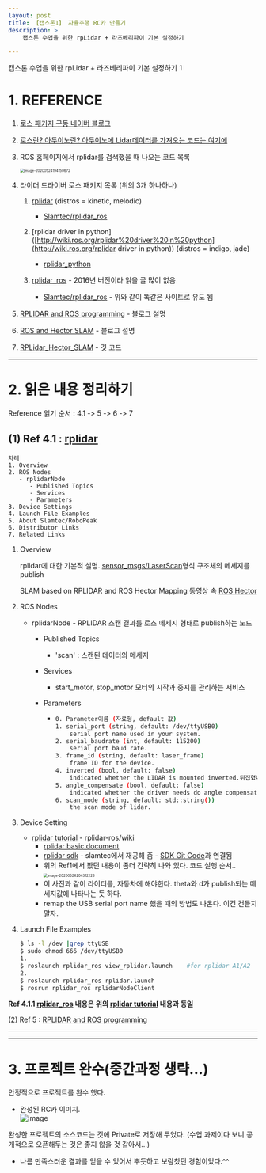```yaml
---
layout: post
title: 【캡스톤1】 자율주행 RC카 만들기
description: >  
    캡스톤 수업을 위한 rpLidar + 라즈베리파이 기본 설정하기

---
```


 캡스톤 수업을 위한 rpLidar + 라즈베리파이 기본 설정하기 1

# 1. REFERENCE

1. [로스 패키지 구동 네이버 블로그](https://m.blog.naver.com/PostView.nhn?blogId=thumbdown&logNo=220385363246&proxyReferer=https:%2F%2Fwww.google.com%2F)

2. [로스란? 아두이노란? 아두이노에 Lidar데이터를 가져오는 코드는 여기에](https://www.dfrobot.com/blog-26.html?gclid=EAIaIQobChMI6Jmv6qTM6QIVJdWWCh2Pqw3eEAAYAyAAEgKFHfD_BwE)

3. ROS 홈페이지에서 rplidar를 검색했을 때 나오는 코드 목록

   <img src="C:\Users\sb020\AppData\Roaming\Typora\typora-user-images\image-20200524194150672.png" alt="image-20200524194150672" style="zoom:50%;" />

4. 라이더 드라이버 로스 패키지 목록 (위의 3개 하나하나)

   1. [rplidar](http://wiki.ros.org/rplidar) (distros = kinetic, melodic)
      - [Slamtec/rplidar_ros](https://github.com/Slamtec/rplidar_ros)

   2. [rplidar driver in python]([http://wiki.ros.org/rplidar%20driver%20in%20python](http://wiki.ros.org/rplidar driver in python)) (distros = indigo, jade)
      - [rplidar_python](https://github.com/DinnerHowe/rplidar_python)

   3. [rplidar_ros](http://wiki.ros.org/action/fullsearch/rplidar_ros?action=fullsearch&context=180&value=linkto%3A"rplidar_ros") - 2016년 버전이라 읽을 글 많이 없음
      - [Slamtec/rplidar_ros](https://github.com/Slamtec/rplidar_ros) - 위와 같이 똑같은 사이트로 유도 됨

5. [RPLIDAR and ROS programming](https://www.seeedstudio.com/blog/2018/11/09/rplidar-and-ros-the-best-way-to-learn-robot-and-slam/) - 블로그 설명

6. [ROS and Hector SLAM](https://ardupilot.org/dev/docs/ros-slam.html) - 블로그 설명

7. [RPLidar_Hector_SLAM](https://github.com/NickL77/RPLidar_Hector_SLAM) - 깃 코드



***

# 2. 읽은 내용 정리하기

Reference 읽기 순서 : 4.1  ->  5  -> 6  ->  7

## (1) Ref 4.1 : [rplidar](http://wiki.ros.org/rplidar)

```
차례
1. Overview
2. ROS Nodes
   - rplidarNode
      - Published Topics
      - Services
      - Parameters
3. Device Settings
4. Launch File Examples
5. About Slamtec/RoboPeak
6. Distributor Links
7. Related Links
```

1. Overview

   rplidar에 대한 기본적 설명. [sensor_msgs/LaserScan](http://docs.ros.org/api/sensor_msgs/html/msg/LaserScan.html)형식 구조체의 메세지를 publish

   SLAM based on RPLIDAR and ROS Hector Mapping 동영상 속 [ROS Hector](http://wiki.ros.org/hector_slam)

2. ROS Nodes

   - rplidarNode - RPLIDAR 스캔 결과를 로스 메세지 형태로 publish하는 노드

     - Published Topics 

       - 'scan' : 스캔된 데이터의 메세지

     - Services

       - start_motor, stop_motor 모터의 시작과 중지를 관리하는 서비스

     - Parameters

       - ```sh
         0. Parameter이름 (자료형, default 값)
         1. serial_port (string, default: /dev/ttyUSB0)
             serial port name used in your system.
         2. serial_baudrate (int, default: 115200)
             serial port baud rate.
         3. frame_id (string, default: laser_frame)
             frame ID for the device.
         4. inverted (bool, default: false)
             indicated whether the LIDAR is mounted inverted.뒤집혔나
         5. angle_compensate (bool, default: false)
             indicated whether the driver needs do angle compensation. 각도 보상 필요?
         6. scan_mode (string, default: std::string())
             the scan mode of lidar.
         ```

         

3. Device Setting

   - [rplidar tutorial](https://github.com/robopeak/rplidar_ros/wiki) - rplidar-ros/wiki
     - [rplidar basic document](http://bucket.download.slamtec.com/e680b4e2d99c4349c019553820904f28c7e6ec32/LM108_SLAMTEC_rplidarkit_usermaunal_A1M8_v1.0_en.pdf)
     - [rplidar sdk](https://www.slamtec.com/en/Support#rplidar-a-series) - slamtec에서 재공해 줌 - [SDK Git Code](https://github.com/slamtec/rplidar_sdk)과 연결됨
     - 위의 Ref1에서 봤던 내용이 좀더 간략히 나와 있다. 코드 실행 순서..
       <img src="C:\Users\sb020\AppData\Roaming\Typora\typora-user-images\image-20200524204312223.png" alt="image-20200524204312223" style="zoom:50%;" />
     - 이 사진과 같이 라이더를, 자동차에 해야한다. theta와 d가 publish되는 메세지값에 나타나는 듯 하다.
     - remap the USB serial port name 했을 때의 방법도 나온다. 이건 건들지 말자.

4. Launch File Examples

   ```sh
   $ ls -l /dev |grep ttyUSB
   $ sudo chmod 666 /dev/ttyUSB0
   1.
   $ roslaunch rplidar_ros view_rplidar.launch    #for rplidar A1/A2
   2. 
   $ roslaunch rplidar_ros rplidar.launch
   $ rosrun rplidar_ros rplidarNodeClient
   ```

**Ref 4.1.1 [rplidar_ros](https://github.com/Slamtec/rplidar_ros) 내용은 위의 [rplidar tutorial](https://github.com/robopeak/rplidar_ros/wiki) 내용과 동일**



(2) Ref 5  : [RPLIDAR and ROS programming](https://www.seeedstudio.com/blog/2018/11/09/rplidar-and-ros-the-best-way-to-learn-robot-and-slam/)

---
---

# 3. 프로젝트 완수(중간과정 생략...)
안정적으로 프로젝트를 완수 했다.     
- 완성된 RC카 이미지.   
   ![image](https://user-images.githubusercontent.com/46951365/91267461-63a05880-e7ae-11ea-8b62-35d6c22e4440.png)    

완성한 프로젝트의 소스코드는 깃에 Private로 저장해 두었다. (수업 과제이다 보니 공개적으로 오픈해두는 것은 좋지 않을 것 같아서...)
- 나름 만족스러운 결과를 얻을 수 있어서 뿌듯하고 보람찼던 경험이었다.^^






